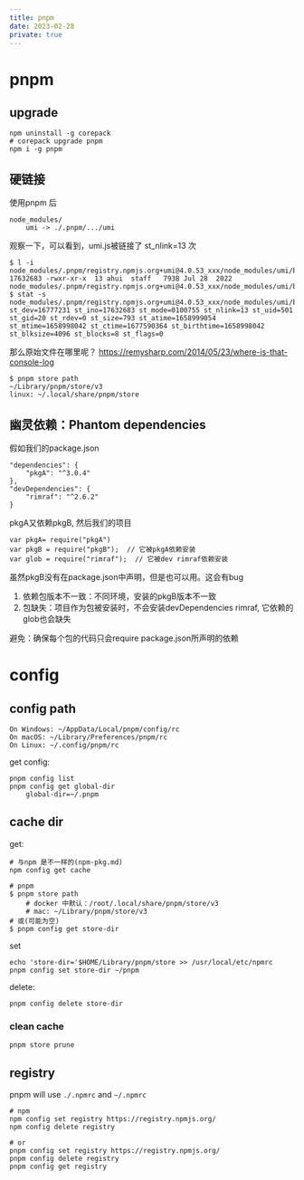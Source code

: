 ```yaml
---
title: pnpm
date: 2023-02-28
private: true
---
```

# pnpm
## upgrade
    npm uninstall -g corepack
    # corepack upgrade pnpm
    npm i -g pnpm

## 硬链接
使用pnpm 后

    node_modules/
        umi -> ./.pnpm/.../umi


观察一下，可以看到，umi.js被链接了 st_nlink=13 次

    $ l -i node_modules/.pnpm/registry.npmjs.org+umi@4.0.53_xxx/node_modules/umi/bin/umi.js
    17632683 -rwxr-xr-x  13 ahui  staff   793B Jul 28  2022 node_modules/.pnpm/registry.npmjs.org+umi@4.0.53_xxx/node_modules/umi/bin/umi.js
    $ stat -s  node_modules/.pnpm/registry.npmjs.org+umi@4.0.53_xxx/node_modules/umi/bin/umi.js 
    st_dev=16777231 st_ino=17632683 st_mode=0100755 st_nlink=13 st_uid=501 st_gid=20 st_rdev=0 st_size=793 st_atime=1658999054 st_mtime=1658998042 st_ctime=1677590364 st_birthtime=1658998042 st_blksize=4096 st_blocks=8 st_flags=0

那么原始文件在哪里呢？
https://remysharp.com/2014/05/23/where-is-that-console-log

    $ pnpm store path
    ~/Library/pnpm/store/v3
    linux: ~/.local/share/pnpm/store

## 幽灵依赖：Phantom dependencies
假如我们的package.json 

    "dependencies": {
        "pkgA": "^3.0.4"
    },
    "devDependencies": {
        "rimraf": "^2.6.2"
    }

pkgA又依赖pkgB, 然后我们的项目

    var pkgA= require("pkgA")
    var pkgB = require("pkgB");  // 它被pkgA依赖安装
    var glob = require("rimraf");  // 它被dev rimraf依赖安装

虽然pkgB没有在package.json中声明，但是也可以用。这会有bug
1. 依赖包版本不一致：不同环境，安装的pkgB版本不一致
2. 包缺失：项目作为包被安装时，不会安装devDependencies rimraf, 它依赖的glob也会缺失

避免：确保每个包的代码只会require package.json所声明的依赖

# config
## config path
    On Windows: ~/AppData/Local/pnpm/config/rc
    On macOS: ~/Library/Preferences/pnpm/rc
    On Linux: ~/.config/pnpm/rc

get config:

    pnpm config list
    pnpm config get global-dir
        global-dir=~/.pnpm

## cache dir
get: 

    # 与npm 是不一样的(npm-pkg.md)
    npm config get cache

    # pnpm
    $ pnpm store path
        # docker 中默认：/root/.local/share/pnpm/store/v3
        # mac: ~/Library/pnpm/store/v3
    # 或(可能为空)
    $ pnpm config get store-dir

set

    echo 'store-dir='$HOME/Library/pnpm/store >> /usr/local/etc/npmrc
    pnpm config set store-dir ~/pnpm

delete:

    pnpm config delete store-dir

### clean cache
    pnpm store prune

## registry
pnpm will use `./.npmrc` and `~/.npmrc`

    # npm
    npm config set registry https://registry.npmjs.org/
    npm config delete registry

    # or
    pnpm config set registry https://registry.npmjs.org/
    pnpm config delete registry
    pnpm config get registry
